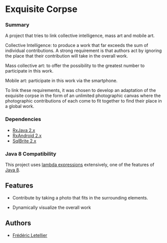 # Exquisite Corpse

### Summary

A project that tries to link collective intelligence, mass art and mobile art.

Collective Intelligence: to produce a work that far exceeds the sum of individual contributions. A strong requirement is that authors act by ignoring the place that their contribution will take in the overall work.

Mass collective art: to offer the possibility to the greatest number to participate in this work.

Mobile art: participate in this work via the smartphone.

To link these requirements, it was chosen to develop an adaptation of the exquisite corpse in the form of an unlimited photographic canvas where the photographic contributions of each come to fit together to find their place in a global work.

### Dependencies

* [RxJava 2.x](https://github.com/ReactiveX/RxJava)
* [RxAndroid 2.x](https://github.com/ReactiveX/RxAndroid)
* [SqlBrite 2.x](https://github.com/square/sqlbrite)

### Java 8 Compatibility

This project uses [lambda expressions](https://docs.oracle.com/javase/tutorial/java/javaOO/lambdaexpressions.html) extensively, one of the features of [Java 8](https://developer.android.com/guide/platform/j8-jack.html).

## Features

* Contribute by taking a photo that fits in the surrounding elements.

* Dynamically visualize the overall work

## Authors

* [Frédéric Letellier](https://github.com/hubgit15031452)
